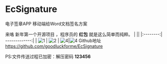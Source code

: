 # EcSignature
电子签章APP 移动端给Word文档签名方案


来咯 新年第一个开源项目 ，程序员的 **红包** 就是这么简单而纯粹。
| ||
|:--------:| -------------:|
| ![1](https://img-blog.csdnimg.cn/20190211172832140.jpg?x-oss-process=image/watermark,type_ZmFuZ3poZW5naGVpdGk,shadow_10,text_aHR0cHM6Ly9ibG9nLmNzZG4ubmV0L3FxXzIwMzMwNTk1,size_16,color_FFFFFF,t_70) | ![2](https://img-blog.csdnimg.cn/20190211172854934.jpg?x-oss-process=image/watermark,type_ZmFuZ3poZW5naGVpdGk,shadow_10,text_aHR0cHM6Ly9ibG9nLmNzZG4ubmV0L3FxXzIwMzMwNTk1,size_16,color_FFFFFF,t_70)
| 
![4](https://img-blog.csdnimg.cn/20190211173326751.png?x-oss-process=image/watermark,type_ZmFuZ3poZW5naGVpdGk,shadow_10,text_aHR0cHM6Ly9ibG9nLmNzZG4ubmV0L3FxXzIwMzMwNTk1,size_16,color_FFFFFF,t_70)|![4](https://img-blog.csdnimg.cn/20190211174711252.png?x-oss-process=image/watermark,type_ZmFuZ3poZW5naGVpdGk,shadow_10,text_aHR0cHM6Ly9ibG9nLmNzZG4ubmV0L3FxXzIwMzMwNTk1,size_16,color_FFFFFF,t_70)
Github地址
https://github.com/goodluckforme/EcSignature

PS:文件传送过程已加密：解压密码 **123456**